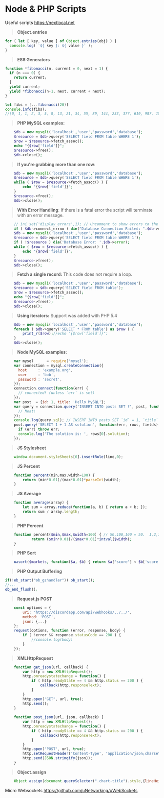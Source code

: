 # Node & PHP Scripts
Useful scripts https://nextlocal.net

> **Object.entries**
```js
for ( let [ key, value ] of Object.entries(obj) ) {
  console.log( `${ key }: ${ value }` );
}
```

> **ES6 Generators**
```js
function *fibonacci(n, current = 0, next = 1) {
  if (n === 0) {
    return current;
  }
  yield current;
  yield *fibonacci(n-1, next, current + next);
}

let fibs = [...fibonacci(20)]
console.info(fibs);
//[0, 1, 1, 2, 3, 5, 8, 13, 21, 34, 55, 89, 144, 233, 377, 610, 987, 1597, 2584, 4181]
```

> **PHP MySQL examples:**
```php
    $db = new mysqli('localhost','user','password','database');
    $resource = $db->query('SELECT field FROM table WHERE 1');
    $row = $resource->fetch_assoc();
    echo "{$row['field']}";
    $resource->free();
    $db->close();
```
> **If you're grabbing more than one row:**
```php
    $db = new mysqli('localhost','user','password','database');
    $resource = $db->query('SELECT field FROM table WHERE 1');
    while ( $row = $resource->fetch_assoc() ) {
        echo "{$row['field']}";
    }
    $resource->free();
    $db->close();
```
> **With Error Handling:** If there is a fatal error the script will terminate with an error message.
```php
    // ini_set('display_errors',1); // Uncomment to show errors to the end user.
    if ( $db->connect_errno ) die("Database Connection Failed: ".$db->connect_error);
    $db = new mysqli('localhost','user','password','database');
    $resource = $db->query('SELECT field FROM table WHERE 1');
    if ( !$resource ) die('Database Error: '.$db->error);
    while ( $row = $resource->fetch_assoc() ) {
        echo "{$row['field']}";
    }
    $resource->free();
    $db->close();
```
> **Fetch a single record:** This code does not require a loop.
```php
    $db = new mysqli('localhost','user','password','database');
    $resource = $db->query('SELECT field FROM table');
    $row = $resource->fetch_assoc();
    echo "{$row['field']}";
    $resource->free();
    $db->close();
```
> **Using iterators:** Support was added with PHP 5.4
```php
    $db = new mysqli('localhost','user','password','database');
    foreach ( $db->query('SELECT * FROM table') as $row ) {
        print_r($row);//echo "{$row['field']}";
    }
    $db->close();
```


> **Node MySQL examples:**
```js
    var mysql      = require('mysql');
    var connection = mysql.createConnection({
      host     : 'example.org',
      user     : 'bob',
      password : 'secret',
    });
    connection.connect(function(err) {
      // connected! (unless `err` is set)
    });
    var post  = {id: 1, title: 'Hello MySQL'};
    var query = connection.query('INSERT INTO posts SET ?', post, function(err, result) {
      // Neat!
    });
    console.log(query.sql); // INSERT INTO posts SET `id` = 1, `title` = 'Hello MySQL'
    pool.query('SELECT 1 + 1 AS solution', function(err, rows, fields) {
      if (err) throw err;
      console.log('The solution is: ', rows[0].solution);
    });
```
> **JS Stylesheet**
```js
    window.document.styleSheets[0].insertRule(line,0);
```

> **JS Percent**
```js
    function percent(min,max,width=100) {
        return (min*0.01)/(max*0.01)*parseInt(width);
    }
```

> **JS Average**
```js
    function average(array) {
        let sum = array.reduce(function(a, b) { return a + b; });
        return sum / array.length;
    }
```

> **PHP Percent**
```php
    function percent($min,$max,$width=100) { // 50,100,100 = 50.  1,2,100 = 50.  1,2,10 = 5.
            return ($min*0.01)/($max*0.01)*intval($width);
    }
```

> **PHP Sort**
```php
    uasort($markets, function($a, $b) { return $a['score'] < $b['score']; });
```

> **PHP Output Buffering**
```php
if(!ob_start("ob_gzhandler")) ob_start();
//...
ob_end_flush();
```

> **Request.js POST**
```js
	const options = {
		uri: 'https://discordapp.com/api/webhooks/../../',
		method: 'POST',
		json: {...}
	};
	request(options, function (error, response, body) {
		if ( !error && response.statusCode == 200 ) {
		    //console.log(body)
		}
	});
```

> **XMLHttpRequest**
```js
    function get_json(url, callback) {
        var http = new XMLHttpRequest();
        http.onreadystatechange = function() {
            if ( http.readyState == 4 && http.status == 200 ) {
                callback(http.responseText);
            }
        }
        http.open("GET", url, true);
        http.send();
    }
    
    function post_json(url, json, callback) {
        var http = new XMLHttpRequest();
        http.onreadystatechange = function() {
            if ( http.readyState == 4 && http.status == 200 ) {
                callback(http.responseText);
            }
        }
        http.open("POST", url, true);
        http.setRequestHeader('Content-Type', 'application/json;charset=UTF-8');
        http.send(JSON.stringify(json));
    }
```

> **Object.assign**
```js
    Object.assign(document.querySelector(".chart-title").style,{lineHeight:"35px",fontSize:"28px",fontWeight:"bold",backgroundColor:"#444",padding:"0 4px 0 4px"});
```

Micro Websockets https://github.com/uNetworking/uWebSockets
